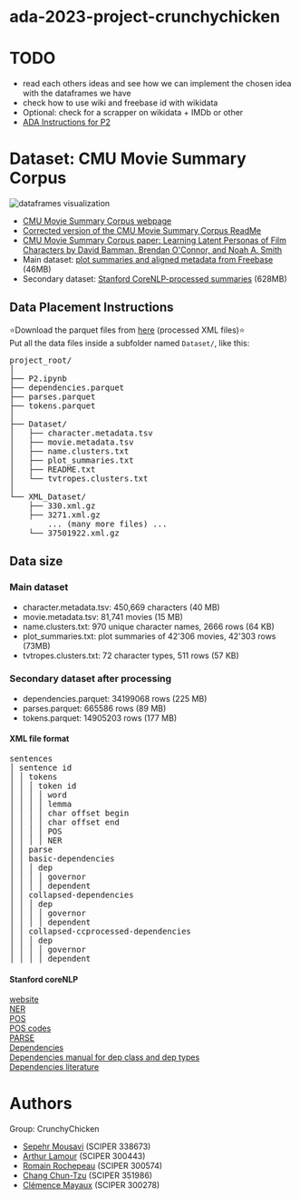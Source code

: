 # ada-2023-project-crunchychicken

# TODO
- read each others ideas and see how we can implement the chosen idea with the dataframes we have
- check how to use wiki and freebase id with wikidata
- Optional: check for a scrapper on wikidata + IMDb or other
- [ADA Instructions for P2](https://github.com/epfl-ada/ada-2023-project-crunchychicken/blob/main/instructions.md)

# Dataset: CMU Movie Summary Corpus
![dataframes visualization](https://i.postimg.cc/8zVnpKQS/image-2023-11-04-173843862.png)

- [CMU Movie Summary Corpus webpage](https://www.cs.cmu.edu/~ark/personas/)
- [Corrected version of the CMU Movie Summary Corpus ReadMe](https://github.com/epfl-ada/ada-2023-project-crunchychicken/blob/main/cmu_readme.md)
- [CMU Movie Summary Corpus paper: Learning Latent Personas of Film Characters by David Bamman, Brendan O'Connor, and Noah A. Smith](https://www.cs.cmu.edu/~dbamman/pubs/pdf/bamman+oconnor+smith.acl13.pdf) 
- Main dataset: [plot summaries and aligned metadata from Freebase](https://www.cs.cmu.edu/~ark/personas/data/MovieSummaries.tar.gz) (46MB)
- Secondary dataset: [Stanford CoreNLP-processed summaries](https://www.cs.cmu.edu/~ark/personas/data/corenlp_plot_summaries.tar) (628MB)

## Data Placement Instructions
⭐Download the parquet files from [here](https://drive.google.com/file/d/1-vKHQjKUtgpsMt1MzV3lcBp7WIcLA1YO/view?usp=sharing) (processed XML files)⭐ <br> 
Put all the data files inside a subfolder named `Dataset/`, like this:
<pre>
project_root/
│
├── P2.ipynb
├── dependencies.parquet
├── parses.parquet
├── tokens.parquet
│
├── Dataset/
│   ├── character.metadata.tsv
│   ├── movie.metadata.tsv
│   ├── name.clusters.txt
│   ├── plot_summaries.txt
│   ├── README.txt
│   └── tvtropes.clusters.txt
│
└── XML_Dataset/
    ├── 330.xml.gz
    ├── 3271.xml.gz
    &nbsp;&nbsp;&nbsp;&nbsp;... (many more files) ...
    └── 37501922.xml.gz
</pre>

## Data size
### Main dataset
- character.metadata.tsv: 450,669 characters (40 MB) 
- movie.metadata.tsv: 81,741 movies (15 MB)
- name.clusters.txt: 970 unique character names, 2666 rows (64 KB)
- plot_summaries.txt: plot summaries of 42'306 movies, 42'303 rows (73MB)
- tvtropes.clusters.txt: 72 character types, 511 rows (57 KB)

### Secondary dataset after processing
- dependencies.parquet: 34199068 rows (225 MB) 
- parses.parquet: 665586 rows (89 MB)
- tokens.parquet: 14905203 rows (177 MB)

#### XML file format
<pre>
sentences
│ sentence id
│ │ tokens
│ │ │ token id
│ │ │ │ word
│ │ │ │ lemma
│ │ │ │ char offset begin
│ │ │ │ char offset end
│ │ │ │ POS
│ │ │ │ NER
│ │ parse
│ │ basic-dependencies
│ │ │ dep
│ │ │ │ governor
│ │ │ │ dependent
│ │ collapsed-dependencies
│ │ │ dep
│ │ │ │ governor
│ │ │ │ dependent
│ │ collapsed-ccprocessed-dependencies
│ │ │ dep
│ │ │ │ governor
│ │ │ │ dependent
</pre>

#### Stanford coreNLP
[website](https://stanfordnlp.github.io/CoreNLP/) <br>
[NER](https://stanfordnlp.github.io/CoreNLP/ner.html#description) <br>
[POS](https://stanfordnlp.github.io/CoreNLP/pos.html#description) <br>
[POS codes](https://www.ling.upenn.edu/courses/Fall_2003/ling001/penn_treebank_pos.html) <br>
[PARSE](https://stanfordnlp.github.io/CoreNLP/parse.html#description) <br>
[Dependencies](https://stanfordnlp.github.io/CoreNLP/depparse.html#description) <br>
[Dependencies manual for dep class and dep types](https://downloads.cs.stanford.edu/nlp/software/dependencies_manual.pdf) <br>
[Dependencies literature](https://nlp.stanford.edu/software/stanford-dependencies.html)

# Authors
Group: CrunchyChicken
- [Sepehr Mousavi](mailto:sepehr.mousavi@epfl.ch) (SCIPER 338673)
- [Arthur Lamour](mailto:arthur.lamour@epfl.ch) (SCIPER 300443)
- [Romain Rochepeau](mailto:romain.rochepeau@epfl.ch) (SCIPER 300574)
- [Chang Chun-Tzu](mailto:chun-tzu.chang@epfl.ch) (SCIPER 351986)
- [Clémence Mayaux](mailto:clemence.mayaux@epfl.ch) (SCIPER 300278)
